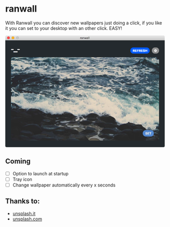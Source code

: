 ranwall
====================================

With Ranwall you can discover new wallpapers just doing a click, if you like it you can set to your desktop with an other click. EASY! 

![Screenshoot](screenshoot.png)

## Coming
- [ ] Option to launch at startup
- [ ] Tray icon
- [ ] Change wallpaper automatically every x seconds

## Thanks to:
* [unsplash.it](https://unsplash.it)
* [unsplash.com](https://unsplash.com)